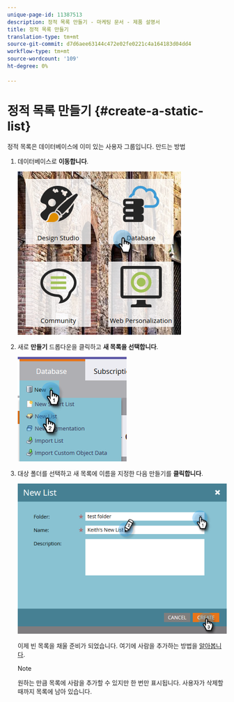 ```yaml
---
unique-page-id: 11387513
description: 정적 목록 만들기 - 마케팅 문서 - 제품 설명서
title: 정적 목록 만들기
translation-type: tm+mt
source-git-commit: d7d6aee63144c472e02fe0221c4a164183d04dd4
workflow-type: tm+mt
source-wordcount: '109'
ht-degree: 0%

---
```



# 정적 목록 만들기 {#create-a-static-list}

정적 목록은 데이터베이스에 이미 있는 사용자 그룹입니다. 만드는 방법

1. 데이터베이스로 **이동합니다**.

   ![](assets/db.png)

1. 새로 **만들기** 드롭다운을 클릭하고 **새 목록을 선택합니다**.

   ![](assets/two.png)

1. 대상 폴더를 선택하고 새 목록에 이름을 지정한 다음 만들기를 **클릭합니다**.

   ![](assets/three.png)

   이제 빈 목록을 채울 준비가 되었습니다. 여기에 사람을 추가하는 방법을 [알아봅니다](http://docs.marketo.com/display/DOCS/Understanding+Static+Lists#UnderstandingStaticLists-WaystoAdd/RemoveLeadsfromaList).

   >[!NOTE]
   >
   >원하는 만큼 목록에 사람을 추가할 수 있지만 한 번만 표시됩니다. 사용자가 삭제할 때까지 목록에 남아 있습니다.

